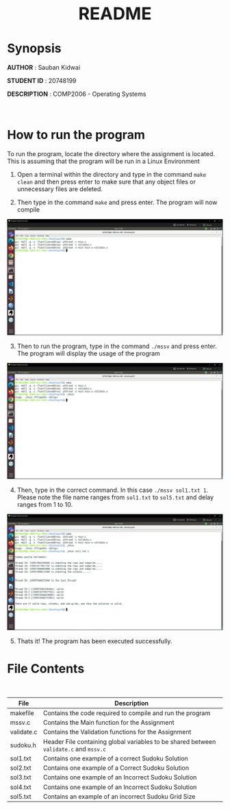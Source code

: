 **<p style="text-align: center; font-size: 40px;">README</p>**

# Synopsis

**AUTHOR** : Sauban Kidwai

**STUDENT ID** : 20748199

**DESCRIPTION** : COMP2006 - Operating Systems 

<br>

# How to run the program
To run the program, locate the directory where the assignment is located. This is assuming that the program will be run in a Linux Environment

1. Open a terminal within the directory and type in the command `make clean` and then press enter to make sure that any object files or unnecessary files are deleted.

2. Then type in the command `make` and press enter. The program will now compile

![Compile 1](img/compile2.png)

3. Then to run the program, type in the command `./mssv` and press enter. The program will display the usage of the program

![Compile 2](img/compile3.png)

4. Then, type in the correct command. In this case `./mssv sol1.txt 1`. Please note the file name ranges from `sol1.txt` to `sol5.txt` and delay ranges from 1 to 10.

![Compile 3](img/compile4.png)

5. Thats it! The program has been executed successfully.

<div style="page-break-after: always"></div>



# File Contents
<br>

| **File**   | **Description**                                                                        |
|------------|----------------------------------------------------------------------------------------|
|  makefile  | Contains the code required to compile and run the program                              |
|   mssv.c   | Contains the Main function for the Assignment                                          |
| validate.c | Contains the Validation functions for the Assignment                                   |
|  sudoku.h  | Header File containing global variables to be shared between `validate.c` and `mssv.c` |
|  sol1.txt  | Contains one example of a correct Sudoku Solution                                      |
|  sol2.txt  | Contains one example of a Correct Sudoku Solution                                      |
|  sol3.txt  | Contains one example of an Incorrect Sudoku Solution                                   |
|  sol4.txt  | Contains one example of an Incorrect Sudoku Solution                                   |
|  sol5.txt  | Contains an example of an incorrect Sudoku Grid Size                                   |

